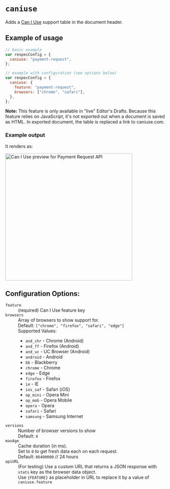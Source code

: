 # `caniuse`

Adds a [Can I Use](http://caniuse.com) support table in the document header.

## Example of usage

```js
// basic example
var respecConfig = {
  caniuse: "payment-request",
};
```

```js
// example with configuration (see options below)
var respecConfig = {
  caniuse: {
    feature: "payment-request",
    browsers: ["chrome", "safari"],
  },
};
```

**Note:** This feature is only available in "live" Editor's Drafts. Because this feature relies on JavaScript, it's not exported out when a document is saved as HTML. In exported document, the table is replaced a link to caniuse.com.

### Example output

It renders as:

<img width="400" src="https://user-images.githubusercontent.com/8426945/39532698-f23688c6-4e4a-11e8-93a7-ab501fc1ecfe.png" alt="Can I Use preview for Payment Request API">

## Configuration Options:

<dl>

<dt><code>feature</code></dt>
<dd>(required) Can I Use feature key</dd>

<dt><code>browsers</code></dt>
<dd>Array of browsers to show support for. <br>
Default: <code>["chrome", "firefox", "safari", "edge"]</code><br>
Supported Values:
<ul>
 <li><code>and_chr</code> - Chrome (Android)</li>
 <li><code>and_ff</code> - Firefox (Android)</li>
 <li><code>and_uc</code> - UC Browser (Android)</li>
 <li><code>android</code> - Android</li>
 <li><code>bb</code> - Blackberry</li>
 <li><code>chrome</code> - Chrome</li>
 <li><code>edge</code> - Edge</li>
 <li><code>firefox</code> - Firefox</li>
 <li><code>ie</code> - IE</li>
 <li><code>ios_saf</code> - Safari (iOS)</li>
 <li><code>op_mini</code> - Opera Mini</li>
 <li><code>op_mob</code> - Opera Mobile</li>
 <li><code>opera</code> - Opera</li>
 <li><code>safari</code> - Safari</li>
 <li><code>samsung</code> - Samsung Internet</li>
</ul>
</dd>

<dt><code>versions</code></dt>
<dd>Number of browser versions to show<br>
Default: <code>4</code></dd>

<dt><code>maxAge</code></dt>
<dd>Cache duration (in ms). <br>
Set to <code>0</code> to get fresh data each on each request.<br>
Default: <code>86400000</code>  // 24 hours</dd>

<dt><code>apiURL</code></dt>
<dd>(For testing) Use a custom URL that returns a JSON response with <code>stats</code> key as the browser data object.<br>
Use <code>{FEATURE}</code> as placeholder in URL to replace it by a value of <code>caniuse.feature</code></dd>
</dl>
